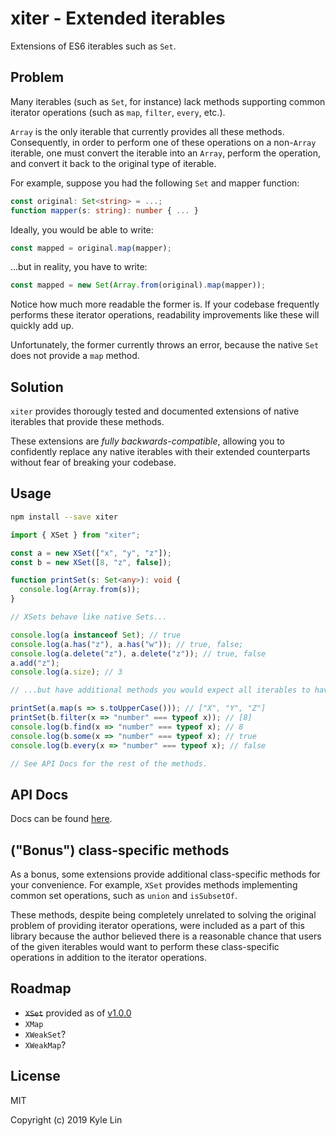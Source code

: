 # xiter - E**x**tended **iter**ables

Extensions of ES6 iterables such as `Set`.

## Problem

Many iterables (such as `Set`, for instance) lack methods supporting common iterator operations (such as `map`, `filter`, `every`, etc.).

`Array` is the only iterable that currently provides all these methods. Consequently, in order to perform one of these operations on a non-`Array` iterable, one must convert the iterable into an `Array`, perform the operation, and convert it back to the original type of iterable.

For example, suppose you had the following `Set` and mapper function:

```typescript
const original: Set<string> = ...;
function mapper(s: string): number { ... }
```

Ideally, you would be able to write:

```typescript
const mapped = original.map(mapper);
```

...but in reality, you have to write:

```typescript
const mapped = new Set(Array.from(original).map(mapper));
```

Notice how much more readable the former is. If your codebase frequently performs these iterator operations, readability improvements like these will quickly add up.

Unfortunately, the former currently throws an error, because the native `Set` does not provide a `map` method.

## Solution

`xiter` provides thorougly tested and documented extensions of native iterables that provide these methods.

These extensions are _fully backwards-compatible_, allowing you to confidently replace any native iterables with their extended counterparts without fear of breaking your codebase.

## Usage

```bash
npm install --save xiter
```

```typescript
import { XSet } from "xiter";

const a = new XSet(["x", "y", "z"]);
const b = new XSet([8, "z", false]);

function printSet(s: Set<any>): void {
  console.log(Array.from(s));
}

// XSets behave like native Sets...

console.log(a instanceof Set); // true
console.log(a.has("z"), a.has("w")); // true, false;
console.log(a.delete("z"), a.delete("z")); // true, false
a.add("z");
console.log(a.size); // 3

// ...but have additional methods you would expect all iterables to have (e.g., map)...

printSet(a.map(s => s.toUpperCase())); // ["X", "Y", "Z"]
printSet(b.filter(x => "number" === typeof x)); // [8]
console.log(b.find(x => "number" === typeof x); // 8
console.log(b.some(x => "number" === typeof x); // true
console.log(b.every(x => "number" === typeof x); // false

// See API Docs for the rest of the methods.
```

## API Docs

Docs can be found [here](https://kylejlin.github.io/xiter/).

## ("Bonus") class-specific methods

As a bonus, some extensions provide additional class-specific methods for your convenience. For example, `XSet` provides methods implementing common set operations, such as `union` and `isSubsetOf`.

These methods, despite being completely unrelated to solving the original problem of providing iterator operations, were included as a part of this library because the author believed there is a reasonable chance that users of the given iterables would want to perform these class-specific operations in addition to the iterator operations.

## Roadmap

- ~~`XSet`~~ provided as of [v1.0.0](https://github.com/kylejlin/xiter/releases/tag/v1.0.0)
- `XMap`
- `XWeakSet`?
- `XWeakMap`?

## License

MIT

Copyright (c) 2019 Kyle Lin

